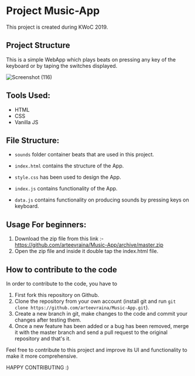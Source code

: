 # Project Music-App
This project is created during KWoC 2019.

## Project Structure 

This is a simple WebApp which plays beats on pressing any key of the keyboard or by taping the switches displayed.
 
![Screenshot (116)](https://user-images.githubusercontent.com/53342416/71176414-dbb59680-228f-11ea-8093-76c9e194fa85.png)

## Tools Used:
* HTML
* CSS
* Vanilla JS

## File Structure:
* `sounds` folder container beats that are used in this project.

* `index.html` contains the structure of the App.

* `style.css` has been used to design the App.

* `index.js` contains functionality of the App.

* `data.js` contains functionality on producing sounds by pressing keys on keyboard.

## Usage For beginners:
1. Download the zip file from this link :- https://github.com/arteevraina/Music-App/archive/master.zip
2. Open the zip file and inside it double tap the index.html file.

## How to contribute to the code
In order to contribute to the code, you have to 
1. First fork this repository on Github. 
2. Clone the repository from your own account (install git and run `git clone https://github.com/arteevraina/Music-App.git`). 
3. Create a new branch in git, make changes to the code and commit your changes after testing them.
4. Once a new feature has been added or a bug has been removed, merge it with the master branch and send a
   pull request to the original repository and that's it.

Feel free to contribute to this project and improve its UI and functionality to make it more comprehensive.

HAPPY CONTRIBUTING :)
